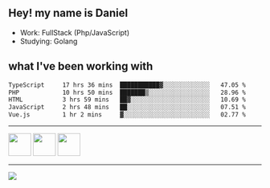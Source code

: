 ## Hey! my name is Daniel

- Work: FullStack (Php/JavaScript)
- Studying: Golang

## what I've been working with
<!--START_SECTION:waka-->

```txt
TypeScript     17 hrs 36 mins  ███████████▓░░░░░░░░░░░░░   47.05 %
PHP            10 hrs 50 mins  ███████▒░░░░░░░░░░░░░░░░░   28.96 %
HTML           3 hrs 59 mins   ██▓░░░░░░░░░░░░░░░░░░░░░░   10.69 %
JavaScript     2 hrs 48 mins   ██░░░░░░░░░░░░░░░░░░░░░░░   07.51 %
Vue.js         1 hr 2 mins     ▓░░░░░░░░░░░░░░░░░░░░░░░░   02.77 %
```

<!--END_SECTION:waka-->
    

<hr>
<div>
    <img height="45" src="https://img.icons8.com/color/48/000000/nodejs.png"/>
    <img height="45" src="https://www.vectorlogo.zone/logos/golang/golang-ar21.svg">
    <img height="45" src="https://www.vectorlogo.zone/logos/nestjs/nestjs-icon.svg">
</div>
<hr>
<div>
    <a href="https://www.linkedin.com/in/daniel-lucas-bb7b82193/" target="_blank">
        <img src="https://img.shields.io/badge/LinkedIn-0077B5?style=for-the-badge&logo=linkedin&logoColor=white">
    </a>
</div>
